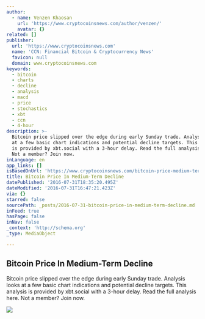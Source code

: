 ```yaml
---
author:
  - name: Venzen Khaosan
    url: 'https://www.cryptocoinsnews.com/author/venzen/'
    avatar: {}
related: []
publisher:
  url: 'https://www.cryptocoinsnews.com'
  name: 'CCN: Financial Bitcoin & Cryptocurrency News'
  favicon: null
  domain: www.cryptocoinsnews.com
keywords:
  - bitcoin
  - charts
  - decline
  - analysis
  - macd
  - price
  - stochastics
  - xbt
  - ccn
  - 4-hour
description: >-
  Bitcoin price slipped over the edge during early Sunday trade. Analysis looks
  at a few basic chart indications and potential decline targets. This analysis
  is provided by xbt.social with a 3-hour delay. Read the full analysis here.
  Not a member? Join now.
inLanguage: en
app_links: []
isBasedOnUrl: 'https://www.cryptocoinsnews.com/bitcoin-price-medium-term-decline/'
title: Bitcoin Price In Medium-Term Decline
datePublished: '2016-07-31T18:35:20.495Z'
dateModified: '2016-07-31T16:47:21.423Z'
via: {}
starred: false
sourcePath: _posts/2016-07-31-bitcoin-price-in-medium-term-decline.md
inFeed: true
hasPage: false
inNav: false
_context: 'http://schema.org'
_type: MediaObject

---
```

<article style=""><h1>Bitcoin Price In Medium-Term Decline</h1><p>Bitcoin price slipped over the edge during early Sunday trade. Analysis looks at a few basic chart indications and potential decline targets. This analysis is provided by xbt.social with a 3-hour delay. Read the full analysis here. Not a member? Join now.</p><img src="https://www.cryptocoinsnews.com/wp-content/uploads/2016/07/slide-down.jpg" /></article>